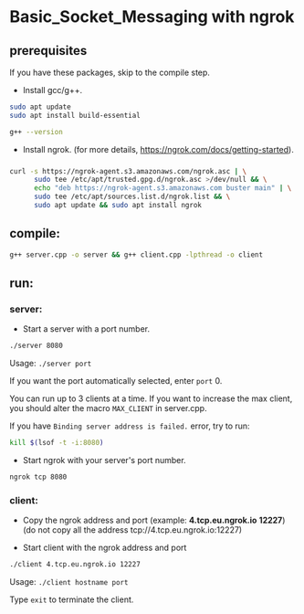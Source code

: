 # Basic_Socket_Messaging with ngrok
## prerequisites
If you have these packages, skip to the compile step.
- Install gcc/g++.
```bash
sudo apt update
sudo apt install build-essential
```
```bash
g++ --version
```
- Install ngrok. (for more details, https://ngrok.com/docs/getting-started).
### 
```bash
curl -s https://ngrok-agent.s3.amazonaws.com/ngrok.asc | \
      sudo tee /etc/apt/trusted.gpg.d/ngrok.asc >/dev/null && \
      echo "deb https://ngrok-agent.s3.amazonaws.com buster main" | \
      sudo tee /etc/apt/sources.list.d/ngrok.list && \
      sudo apt update && sudo apt install ngrok
```
## compile:
```bash
g++ server.cpp -o server && g++ client.cpp -lpthread -o client
``` 
## run:
### server:
- Start a server with a port number.
```bash
./server 8080
```
Usage: `./server port`

If you want the port automatically selected, enter `port` 0.

You can run up to 3 clients at a time. If you want to increase the max client, you should alter the macro `MAX_CLIENT` in server.cpp.

If you have `Binding server address is failed.` error, try to run:
```bash
kill $(lsof -t -i:8080)
```
- Start ngrok with your server's port number.
```bash
ngrok tcp 8080
```
### client:
- Copy the ngrok address and port (example: **4.tcp.eu.ngrok.io** **12227**) (do not copy all the address tcp://4.tcp.eu.ngrok.io:12227)

- Start client with the ngrok address and port
```bash
./client 4.tcp.eu.ngrok.io 12227
```
Usage: `./client hostname port`

Type `exit` to terminate the client.
